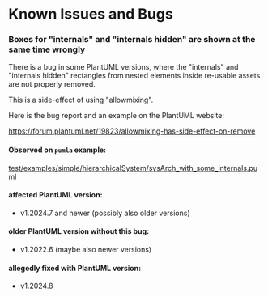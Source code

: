 # Known Issues and Bugs

### Boxes for "internals" and "internals hidden" are shown at the same time wrongly
There is a bug in some PlantUML versions, where the "internals" and "internals hidden"
rectangles from nested elements inside re-usable assets are not properly removed.

This is a side-effect of using "allowmixing".

Here is the bug report and an example on the PlantUML website:

https://forum.plantuml.net/19823/allowmixing-has-side-effect-on-remove

#### Observed on `pumla` example:
[test/examples/simple/hierarchicalSystem/sysArch_with_some_internals.puml](test/examples/simple/hierarchicalSystem/sysArch_with_some_internals.puml)

#### affected PlantUML version:
- v1.2024.7 and newer (possibly also older versions)

#### older PlantUML version without this bug:
- v1.2022.6 (maybe also newer versions)

#### allegedly fixed with PlantUML version:
- v1.2024.8


